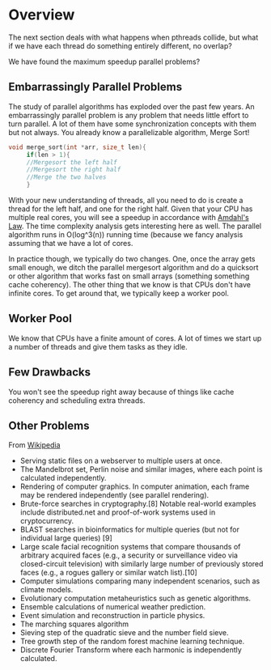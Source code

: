 # Overview

The next section deals with what happens when pthreads collide, but what if we have each thread do something entirely different, no overlap?

We have found the maximum speedup parallel problems?

## Embarrassingly Parallel Problems 

The study of parallel algorithms has exploded over the past few years. An embarrassingly parallel problem is any problem that needs little effort to turn parallel. A lot of them have some synchronization concepts with them but not always. You already know a parallelizable algorithm, Merge Sort!

```C
void merge_sort(int *arr, size_t len){
     if(len > 1){
     //Mergesort the left half
     //Mergesort the right half
     //Merge the two halves
     }
```

With your new understanding of threads, all you need to do is create a thread for the left half, and one for the right half. Given that your CPU has multiple real cores, you will see a speedup in accordance with [Amdahl's Law](https://en.wikipedia.org/wiki/Amdahl's_law). The time complexity analysis gets interesting here as well. The parallel algorithm runs in O(log^3(n)) running time (because we fancy analysis assuming that we have a lot of cores.

In practice though, we typically do two changes. One, once the array gets small enough, we ditch the parallel mergesort algorithm and do a quicksort or other algorithm that works fast on small arrays (something something cache coherency). The other thing that we know is that CPUs don't have infinite cores. To get around that, we typically keep a worker pool.

## Worker Pool

We know that CPUs have a finite amount of cores. A lot of times we start up a number of threads and give them tasks as they idle.

## Few Drawbacks

You won't see the speedup right away because of things like cache coherency and scheduling extra threads.

## Other Problems

From [Wikipedia](https://en.wikipedia.org/wiki/Embarrassingly_parallel)
* Serving static files on a webserver to multiple users at once.
* The Mandelbrot set, Perlin noise and similar images, where each point is calculated independently.
* Rendering of computer graphics. In computer animation, each frame may be rendered independently (see parallel rendering).
* Brute-force searches in cryptography.[8] Notable real-world examples include distributed.net and proof-of-work systems used in cryptocurrency.
* BLAST searches in bioinformatics for multiple queries (but not for individual large queries) [9]
* Large scale facial recognition systems that compare thousands of arbitrary acquired faces (e.g., a security or surveillance video via closed-circuit television) with similarly large number of previously stored faces (e.g., a rogues gallery or similar watch list).[10]
* Computer simulations comparing many independent scenarios, such as climate models.
* Evolutionary computation metaheuristics such as genetic algorithms.
* Ensemble calculations of numerical weather prediction.
* Event simulation and reconstruction in particle physics.
* The marching squares algorithm
* Sieving step of the quadratic sieve and the number field sieve.
* Tree growth step of the random forest machine learning technique.
* Discrete Fourier Transform where each harmonic is independently calculated.